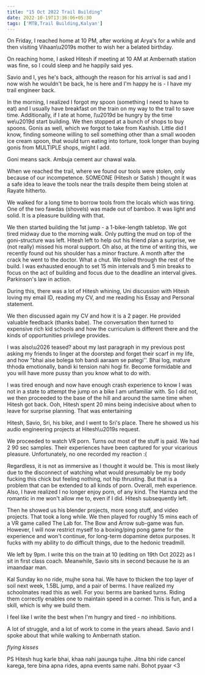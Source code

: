 ```yaml
---
title: "15 Oct 2022 Trail Building"
date: 2022-10-19T13:36:06+05:30
tags: ['MTB,Trail Building,Kalyan']
---
```

On Friday, I reached home at 10 PM, after working at Arya's for a while and then visiting Vihaan\u2019s mother to wish her a belated birthday.

On reaching home, I asked Hitesh if meeting at 10 AM at Ambernath station was fine, so I could sleep and he happily said yes.

Savio and I, yes he's back, although the reason for his arrival is sad and I now wish he wouldn't be back, he is here and I'm happy he is - I have my trail engineer back.

In the morning, I realized I forgot my spoon (something I need to have to eat) and I usually have breakfast on the train on my way to the trail to save time. Additionally, if I ate at home, I\u2019d be hungry by the time we\u2019d start building. We then stopped at a bunch of shops to buy spoons. Gonis as well, which we forgot to take from Kashish. Little did I know, finding someone willing to sell something other than a small wooden ice cream spoon, that would turn eating into torture, took longer than buying gonis from MULTIPLE shops, might I add.

Goni means sack. Ambuja cement aur chawal wala.

When we reached the trail, where we found our tools were stolen, only because of our incompetence. SOMEONE (Hitesh or Satish ) thought it was a safe idea to leave the tools near the trails despite them being stolen at Rayate hitherto.

We walked for a long time to borrow tools from the locals which was tiring. One of the two fawdas (shovels) was made out of bamboo. It was light and solid. It is a pleasure building with that.

We then started building the 1st jump - a 1-bike-length tabletop. We got tired midway due to the morning walk. Only putting the mud on top of the goni-structure was left. Hitesh left to help out his friend plan a surprise, we (not really) missed his moral support. Oh also, at the time of writing this, we recently found out his shoulder has a minor fracture. A month after the crack he went to the doctor. What a chut. We toiled through the rest of the build. I was exhausted enough to set 15 min intervals and 5 min breaks to focus on the act of building and focus due to the deadline an interval gives. Parkinson's law in action.

During this, there was a lot of Hitesh whining, Uni discussion with Hitesh loving my email ID, reading my CV,  and me reading his Essay and Personal statement.

We then discussed again my CV and how it is a 2 pager. He provided valuable feedback (thanks babe). The conversation then turned to expensive rich kid schools and how the curriculum is different there and the kinds of opportunities privilege provides.

I was also\u2026 teased? about my last paragraph in my previous post asking my friends to linger at the doorstep and forget their scarf in my life, and how "bhai aise bolega toh bandi aaraam se pategi''. Bhai log, mature thhoda emotionally, bandi ki tension nahi hogi fir. Become formidable and you will have more pussy than you know what to do with.

I was tired enough and now have enough crash experience to know I was not in a state to attempt the jump on a bike I am unfamiliar with. So I did not, we then proceeded to the base of the hill and around the same time when Hitesh got back. Ooh, Hitesh spent 20 mins being indecisive about when to leave for surprise planning. That was entertaining

Hitesh, Savio, Sri, his bike, and I went to Sri's place. There he showed us his audio engineering projects at Hitesh\u2019s request.

We proceeded to watch VR porn. Turns out most of the stuff is paid. We had 2 90 sec samples. Their experiences have been captured for your vicarious pleasure. Unfortunately, no one recorded my reaction :(

Regardless, it is not as immersive as I thought it would be. This is most likely due to the disconnect of watching what would presumably be my body fucking this chick but feeling nothing, not hip thrusting. But that is a problem that can be extended to all kinds of porn. Overall, meh experience. Also, I have realized I no longer enjoy porn, of any kind.  The Hamza and the romantic in me won't allow me to, even if I did. Hitesh subsequently left.

Then he showed us his blender projects, more song stuff, and video projects. That took a long while. We then played for roughly 15 mins each of a VR game called The Lab for. The Bow and Arrow sub-game was fun. However, I will now restrict myself to a boxing/ping pong game for the experience and won't continue, for long-term dopamine detox purposes. It fucks with my ability to do difficult things, due to the hedonic treadmill.

We left by 9pm. I write this on the train at 10 (editing on 19th Oct 2022) as I sit in first class coach. Meanwhile, Savio sits in second because he is an imaandaar man.

Kal Sunday ko no ride, mujhe sona hai. We have to thicken the top layer of soil next week, 1.5BL jump, and a pair of berms. I have realized my schoolmates read this as well. For you: berms are banked turns. Riding them correctly enables one to maintain speed in a corner. This is fun, and a skill, which is why we build them.

I feel like I write the best when I'm hungry and tired - no inhibitions.

A lot of struggle, and a lot of work to come in the years ahead. Savio and I spoke about that while walking to Ambernath station.

*flying kisses*

PS Hitesh hug karle bhai, khaa nahi jaaunga tujhe. Jitna bhi ride cancel karega, tere bina apna rides, apna events same nahi. Bohot pyaar <3
